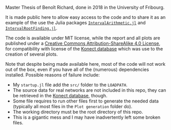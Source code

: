 Master Thesis of Benoît Richard, done in 2018 in the University of Fribourg.

It is made public here to allow easy access to the code and to share it as an example of the use the Julia packages [`IntervalArithmetic.jl`]() and [`IntervalRootFinding.jl`]().

The code is available under MIT license, while the report and all plots are published under a [Creative Commons Attribution-ShareAlike 4.0 License](https://creativecommons.org/licenses/by-sa/4.0/), for compatibility with license of the [Konect database](http://konect.uni-koblenz.de/) which was use to the creation of several plots.

Note that despite being made available here, most of the code will not work out of the box, even if you have all of the (numerous) dependencies installed. Possible reasons of failure include:
  - My `startup.jl` file add the `src/` folder to the `LOADPATH`.
  - The source data for real networks are not included in this repo, they can be retrieved in the [Konect database](http://konect.uni-koblenz.de/), though.
  - Some file requires to run other files first to generate the needed data (typically all most files in the `Plot generation` folder do).
  - The working directory must be the root directory of this repo.
  - This is a gigantic mess and I may have inadvertently left some broken files.
